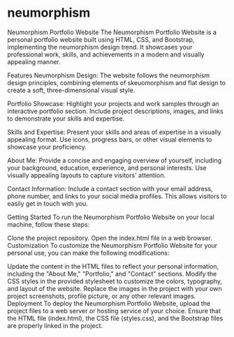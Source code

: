 # neumorphism
Neumorphism Portfolio Website
The Neumorphism Portfolio Website is a personal portfolio website built using HTML, CSS, and Bootstrap, implementing the neumorphism design trend. It showcases your professional work, skills, and achievements in a modern and visually appealing manner.

Features
Neumorphism Design: The website follows the neumorphism design principles, combining elements of skeuomorphism and flat design to create a soft, three-dimensional visual style.

Portfolio Showcase: Highlight your projects and work samples through an interactive portfolio section. Include project descriptions, images, and links to demonstrate your skills and expertise.

Skills and Expertise: Present your skills and areas of expertise in a visually appealing format. Use icons, progress bars, or other visual elements to showcase your proficiency.

About Me: Provide a concise and engaging overview of yourself, including your background, education, experience, and personal interests. Use visually appealing layouts to capture visitors' attention.

Contact Information: Include a contact section with your email address, phone number, and links to your social media profiles. This allows visitors to easily get in touch with you.

Getting Started
To run the Neumorphism Portfolio Website on your local machine, follow these steps:

Clone the project repository.
Open the index.html file in a web browser.
Customization
To customize the Neumorphism Portfolio Website for your personal use, you can make the following modifications:

Update the content in the HTML files to reflect your personal information, including the "About Me," "Portfolio," and "Contact" sections.
Modify the CSS styles in the provided stylesheet to customize the colors, typography, and layout of the website.
Replace the images in the project with your own project screenshots, profile picture, or any other relevant images.
Deployment
To deploy the Neumorphism Portfolio Website, upload the project files to a web server or hosting service of your choice. Ensure that the HTML file (index.html), the CSS file (styles.css), and the Bootstrap files are properly linked in the project.
